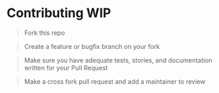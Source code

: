 # Contributing WIP

> Fork this repo

> Create a feature or bugfix branch on your fork

> Make sure you have adequate tests, stories, and documentation written for your Pull Request

> Make a cross fork pull request and add a maintainer to review

